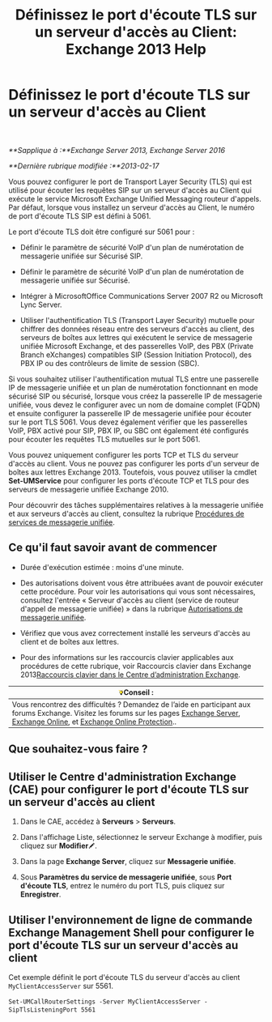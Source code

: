 ﻿---
title: "Définissez le port d'écoute TLS sur un serveur d'accès au Client: Exchange 2013 Help"
TOCTitle: Définissez le port d'écoute TLS sur un serveur d'accès au Client
ms:assetid: f4401923-61fa-4dc5-95f8-c0d2f515b2ea
ms:mtpsurl: https://technet.microsoft.com/fr-fr/library/JJ673576(v=EXCHG.150)
ms:contentKeyID: 50555520
ms.date: 05/23/2018
mtps_version: v=EXCHG.150
ms.translationtype: MT
---

# Définissez le port d'écoute TLS sur un serveur d'accès au Client

 

_**Sapplique à :**Exchange Server 2013, Exchange Server 2016_

_**Dernière rubrique modifiée :**2013-02-17_

Vous pouvez configurer le port de Transport Layer Security (TLS) qui est utilisé pour écouter les requêtes SIP sur un serveur d'accès au Client qui exécute le service Microsoft Exchange Unified Messaging routeur d'appels. Par défaut, lorsque vous installez un serveur d'accès au Client, le numéro de port d'écoute TLS SIP est défini à 5061.

Le port d'écoute TLS doit être configuré sur 5061 pour :

  - Définir le paramètre de sécurité VoIP d'un plan de numérotation de messagerie unifiée sur Sécurisé SIP.

  - Définir le paramètre de sécurité VoIP d'un plan de numérotation de messagerie unifiée sur Sécurisé.

  - Intégrer à MicrosoftOffice Communications Server 2007 R2 ou Microsoft Lync Server.

  - Utiliser l'authentification TLS (Transport Layer Security) mutuelle pour chiffrer des données réseau entre des serveurs d'accès au client, des serveurs de boîtes aux lettres qui exécutent le service de messagerie unifiée Microsoft Exchange, et des passerelles VoIP, des PBX (Private Branch eXchanges) compatibles SIP (Session Initiation Protocol), des PBX IP ou des contrôleurs de limite de session (SBC).

Si vous souhaitez utiliser l'authentification mutual TLS entre une passerelle IP de messagerie unifiée et un plan de numérotation fonctionnant en mode sécurisé SIP ou sécurisé, lorsque vous créez la passerelle IP de messagerie unifiée, vous devez le configurer avec un nom de domaine complet (FQDN) et ensuite configurer la passerelle IP de messagerie unifiée pour écouter sur le port TLS 5061. Vous devez également vérifier que les passerelles VoIP, PBX activé pour SIP, PBX IP, ou SBC ont également été configurés pour écouter les requêtes TLS mutuelles sur le port 5061.

Vous pouvez uniquement configurer les ports TCP et TLS du serveur d'accès au client. Vous ne pouvez pas configurer les ports d'un serveur de boîtes aux lettres Exchange 2013. Toutefois, vous pouvez utiliser la cmdlet **Set-UMService** pour configurer les ports d'écoute TCP et TLS pour des serveurs de messagerie unifiée Exchange 2010.

Pour découvrir des tâches supplémentaires relatives à la messagerie unifiée et aux serveurs d'accès au client, consultez la rubrique [Procédures de services de messagerie unifiée](um-services-procedures-exchange-2013-help.md).

## Ce qu'il faut savoir avant de commencer

  - Durée d'exécution estimée : moins d'une minute.

  - Des autorisations doivent vous être attribuées avant de pouvoir exécuter cette procédure. Pour voir les autorisations qui vous sont nécessaires, consultez l'entrée « Serveur d'accès au client (service de routeur d'appel de messagerie unifiée) » dans la rubrique [Autorisations de messagerie unifiée](unified-messaging-permissions-exchange-2013-help.md).

  - Vérifiez que vous avez correctement installé les serveurs d'accès au client et de boîtes aux lettres.

  - Pour des informations sur les raccourcis clavier applicables aux procédures de cette rubrique, voir Raccourcis clavier dans Exchange 2013[Raccourcis clavier dans le Centre d’administration Exchange](keyboard-shortcuts-in-the-exchange-admin-center-exchange-online-protection-help.md).

<table>
<thead>
<tr class="header">
<th><img src="images/Bb125224.tip(EXCHG.150).gif" title="Conseil" alt="Conseil" />Conseil :</th>
</tr>
</thead>
<tbody>
<tr class="odd">
<td>Vous rencontrez des difficultés ? Demandez de l’aide en participant aux forums Exchange. Visitez les forums sur les pages <a href="https://go.microsoft.com/fwlink/p/?linkid=60612">Exchange Server</a>, <a href="https://go.microsoft.com/fwlink/p/?linkid=267542">Exchange Online</a>, et <a href="https://go.microsoft.com/fwlink/p/?linkid=285351">Exchange Online Protection</a>..</td>
</tr>
</tbody>
</table>


## Que souhaitez-vous faire ?

## Utiliser le Centre d'administration Exchange (CAE) pour configurer le port d'écoute TLS sur un serveur d'accès au client

1.  Dans le CAE, accédez à **Serveurs** \> **Serveurs**.

2.  Dans l'affichage Liste, sélectionnez le serveur Exchange à modifier, puis cliquez sur **Modifier**![Icône Modifier](images/Bb124582.6f53ccb2-1f13-4c02-bea0-30690e6ea71d(EXCHG.150).gif "Icône Modifier").

3.  Dans la page **Exchange Server**, cliquez sur **Messagerie unifiée**.

4.  Sous **Paramètres du service de messagerie unifiée**, sous **Port d'écoute TLS**, entrez le numéro du port TLS, puis cliquez sur **Enregistrer**.

## Utiliser l'environnement de ligne de commande Exchange Management Shell pour configurer le port d'écoute TLS sur un serveur d'accès au client

Cet exemple définit le port d'écoute TLS du serveur d'accès au client `MyClientAccessServer` sur 5561.

    Set-UMCallRouterSettings -Server MyClientAccessServer -SipTlsListeningPort 5561

